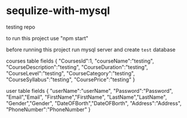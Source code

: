 # sequlize-with-mysql
 testing repo


to run this project use "npm start"

before running this project run mysql server and create `test` database


courses table fields
{
  "CoursesId":1,
  "courseName":"testing",
  "CourseDescription":"testing",
  "CourseDuration":"testing",
  "CourseLevel":"testing",
  "CourseCategory":"testing",
  "CourseSyllabus":"testing",
  "CoursePrice":"testing"
}

user table fields
{
"userName":"userName",
"Password":"Password",
"Email","Email",
"FirstName","FirstName",
"LastName","LastName",
"Gender","Gender",
"DateOFBorth","DateOFBorth",
"Address":"Address",
"PhoneNumber":"PhoneNumber"
}
